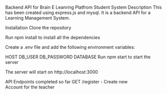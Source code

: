 Backend API for Brain E Leanring Platfrom Student System
Description
This has been created using express.js and mysql. It is a backend API for a Learning Management System.

Installation
Clone the repository

Run npm install to install all the dependencies

Create a .env file and add the following environment variables:

HOST
DB_USER
DB_PASSWORD
DATABASE
Run npm start to start the server

The server will start on http://localhost:3000

API Endpoints completed so far
GET /register - Create new Account for the teacher
